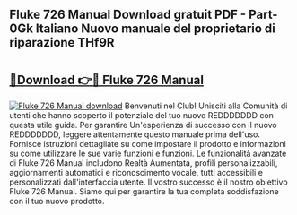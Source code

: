 ## Fluke 726 Manual Download gratuit PDF - Part-0Gk Italiano Nuovo manuale del proprietario di riparazione THf9R

# <h2><a href="http://dfa9qcb.blite.top/?on=Fluke+726+Manual">🔗Download 👉🔴 Fluke 726 Manual</a></h2>

[![Fluke 726 Manual download](https://i.imgur.com/lujVjoI.png)](http://dfa9qcb.blite.top/?on=Fluke+726+Manual)
Benvenuti nel Club! Unisciti alla Comunità di utenti che hanno scoperto il potenziale del tuo nuovo REDDDDDDD con questa utile guida. Per garantire Un'esperienza di successo con il nuovo REDDDDDDD, leggere attentamente questo manuale prima dell'uso. Fornisce istruzioni dettagliate su come impostare il prodotto e informazioni su come utilizzare le sue varie funzioni e funzioni. Le funzionalità avanzate di Fluke 726 Manual includono Realtà Aumentata, profili personalizzabili, aggiornamenti automatici e riconoscimento vocale, tutti accessibili e personalizzati dall'interfaccia utente. Il vostro successo è il nostro obiettivo Fluke 726 Manual. Siamo qui per garantire la tua completa soddisfazione con il tuo nuovo prodotto.
